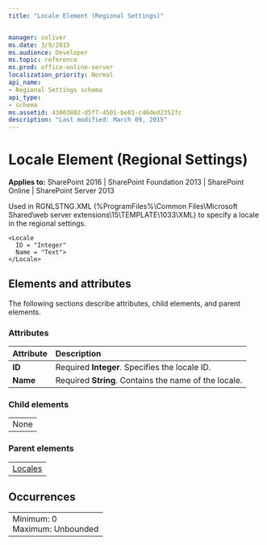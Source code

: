 ```yaml
---
title: "Locale Element (Regional Settings)"


manager: soliver
ms.date: 3/9/2015
ms.audience: Developer
ms.topic: reference
ms.prod: office-online-server
localization_priority: Normal
api_name:
- Regional Settings schema
api_type:
- schema
ms.assetid: 43003802-d5f7-4501-be81-c46ded2352fc
description: "Last modified: March 09, 2015"
---
```


# Locale Element (Regional Settings)

 
  
 **Applies to:** SharePoint 2016 | SharePoint Foundation 2013 | SharePoint Online | SharePoint Server 2013
  
Used in RGNLSTNG.XML (%ProgramFiles%\Common Files\Microsoft Shared\web server extensions\15\TEMPLATE\1033\XML) to specify a locale in the regional settings. 
  
```
<Locale
  ID = "Integer"
  Name = "Text">
</Locale>
```

## Elements and attributes

The following sections describe attributes, child elements, and parent elements.

### Attributes

|**Attribute**|**Description**|
|:-----|:-----|
|**ID** <br/> |Required **Integer**. Specifies the locale ID.  <br/> |
|**Name** <br/> |Required **String**. Contains the name of the locale.  <br/> |
   
### Child elements

||
|:-----|
|None |
   
### Parent elements

||
|:-----|
|[Locales](locales-element-regional-settings.md)|
   
## Occurrences

||
|:-----|
|Minimum: 0  <br/> Maximum: Unbounded  <br/> |
   

